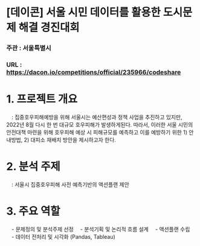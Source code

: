 # [데이콘] 서울 시민 데이터를 활용한 도시문제 해결 경진대회
### 주관 : 서울특별시 
### URL : https://dacon.io/competitions/official/235966/codeshare


# 1. 프로젝트 개요
　: 집중호우피해예방을 위해 서울시는 예산편성과 정책 사업을 추진하고 있지만, 2022년 8월 다시 한 번 대규모 호우피해가 발생하게된다. 
  따라서, 이러한 서울 시민의 안전대책 마련을 위해 호우피해 예상 시 피해규모를 예측하고 이를 예방하기 위한 1) 안내방법, 2) 대피소 재배치 방안을 제시하고자 한다.

# 2. 분석 주제
　: 서울시 집중호우피해 사전 예측기반의 액션플랜 제안

# 3. 주요 역할
　- 문제정의 및 분석주제 선정
　- 분석기획 및 논리적 흐름 설계
　- 액션플랜 수립
　- 데이터 전처리 및 시각화 (Pandas, Tableau)
